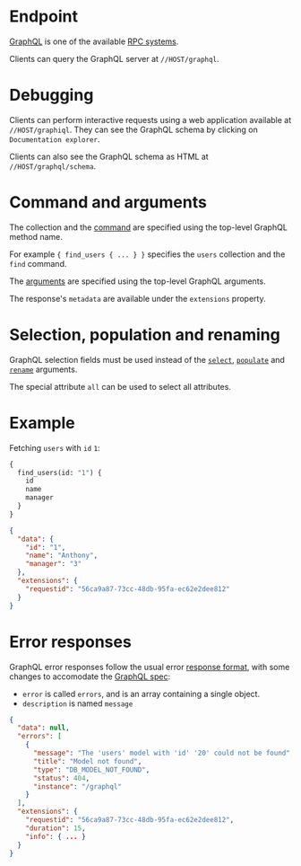 # Endpoint

[GraphQL](http://graphql.org/) is one of the available [RPC systems](README.md).

Clients can query the GraphQL server at `//HOST/graphql`.

# Debugging

Clients can perform interactive requests using a web application available at
`//HOST/graphiql`.
They can see the GraphQL schema by clicking on `Documentation explorer`.

Clients can also see the GraphQL schema as HTML at `//HOST/graphql/schema`.

# Command and arguments

The collection and the [command](README.md#rpc) are specified using the
top-level GraphQL method name.

For example `{ find_users { ... } }` specifies the `users` collection and the
`find` command.

The [arguments](README.md#rpc) are specified using the top-level GraphQL
arguments.

The response's `metadata` are available under the `extensions` property.

# Selection, population and renaming

GraphQL selection fields must be used instead of the
[`select`](../arguments/selecting.md),
[`populate`](../request/relations.md#populating-nested-collections) and
[`rename`](../arguments/renaming.md) arguments.

The special attribute `all` can be used to select all attributes.

# Example

Fetching `users` with `id` `1`:

```graphql
{
  find_users(id: "1") {
    id
    name
    manager
  }
}
```

```json
{
  "data": {
    "id": "1",
    "name": "Anthony",
    "manager": "3"
  },
  "extensions": {
    "requestid": "56ca9a87-73cc-48db-95fa-ec62e2dee812"
  }
}
```

# Error responses

GraphQL error responses follow the usual error
[response format](../request/error.md#error-responses), with some changes
to accomodate the
[GraphQL spec](https://facebook.github.io/graphql/#sec-Errors):
  - `error` is called `errors`, and is an array containing a single object.
  - `description` is named `message`

```json
{
  "data": null,
  "errors": [
    {
      "message": "The 'users' model with 'id' '20' could not be found",
      "title": "Model not found",
      "type": "DB_MODEL_NOT_FOUND",
      "status": 404,
      "instance": "/graphql"
    }
  ],
  "extensions": {
    "requestid": "56ca9a87-73cc-48db-95fa-ec62e2dee812",
    "duration": 15,
    "info": { ... }
  }
}
```
